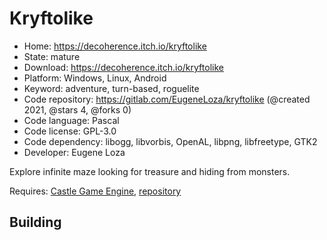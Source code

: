 # Kryftolike

- Home: https://decoherence.itch.io/kryftolike
- State: mature
- Download: https://decoherence.itch.io/kryftolike
- Platform: Windows, Linux, Android
- Keyword: adventure, turn-based, roguelite
- Code repository: https://gitlab.com/EugeneLoza/kryftolike (@created 2021, @stars 4, @forks 0)
- Code language: Pascal
- Code license: GPL-3.0
- Code dependency: libogg, libvorbis, OpenAL, libpng, libfreetype, GTK2
- Developer: Eugene Loza

Explore infinite maze looking for treasure and hiding from monsters.

Requires: [Castle Game Engine](https://castle-engine.io/index.php), [repository](https://github.com/castle-engine/castle-engine)

## Building
